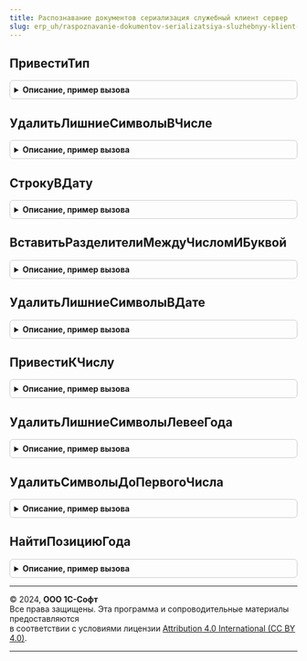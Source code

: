 ```yaml
---
title: Распознавание документов сериализация служебный клиент сервер
slug: erp_uh/raspoznavanie-dokumentov-serializatsiya-sluzhebnyy-klient-server
---
```



## ПривестиТип
<details style="margin: 1em 0; padding: 0.5em; border: 1px solid #ccc; border-radius: 6px;">

<summary style="font-weight: bold; cursor: pointer;">Описание, пример вызова</summary>

```bsl

Функция ПривестиТип(Знач ТекСтрока, ТекТип) Экспорт
```

Пример вызова
```bsl
Результат = РаспознаваниеДокументовСериализацияСлужебныйКлиентСервер.ПривестиТип(ТекСтрока, ТекТип) 
```
</details>

## УдалитьЛишниеСимволыВЧисле
<details style="margin: 1em 0; padding: 0.5em; border: 1px solid #ccc; border-radius: 6px;">

<summary style="font-weight: bold; cursor: pointer;">Описание, пример вызова</summary>

```bsl

Функция УдалитьЛишниеСимволыВЧисле(Знач Значение) Экспорт
```

Пример вызова
```bsl
Результат = РаспознаваниеДокументовСериализацияСлужебныйКлиентСервер.УдалитьЛишниеСимволыВЧисле(Значение));
```
</details>

## СтрокуВДату
<details style="margin: 1em 0; padding: 0.5em; border: 1px solid #ccc; border-radius: 6px;">

<summary style="font-weight: bold; cursor: pointer;">Описание, пример вызова</summary>

```bsl

Функция СтрокуВДату(Знач СтрДата) Экспорт
```

Пример вызова
```bsl
Результат = РаспознаваниеДокументовСериализацияСлужебныйКлиентСервер.СтрокуВДату(СтрДата));
```
</details>

## ВставитьРазделителиМеждуЧисломИБуквой
<details style="margin: 1em 0; padding: 0.5em; border: 1px solid #ccc; border-radius: 6px;">

<summary style="font-weight: bold; cursor: pointer;">Описание, пример вызова</summary>

```bsl

Функция ВставитьРазделителиМеждуЧисломИБуквой(Знач Значение, Разделитель) Экспорт
```

Пример вызова
```bsl
Результат = РаспознаваниеДокументовСериализацияСлужебныйКлиентСервер.ВставитьРазделителиМеждуЧисломИБуквой(Значение, Разделитель));
```
</details>

## УдалитьЛишниеСимволыВДате
<details style="margin: 1em 0; padding: 0.5em; border: 1px solid #ccc; border-radius: 6px;">

<summary style="font-weight: bold; cursor: pointer;">Описание, пример вызова</summary>

```bsl

Функция УдалитьЛишниеСимволыВДате(Знач Значение) Экспорт
```

Пример вызова
```bsl
Результат = РаспознаваниеДокументовСериализацияСлужебныйКлиентСервер.УдалитьЛишниеСимволыВДате(Значение));
```
</details>

## ПривестиКЧислу
<details style="margin: 1em 0; padding: 0.5em; border: 1px solid #ccc; border-radius: 6px;">

<summary style="font-weight: bold; cursor: pointer;">Описание, пример вызова</summary>

```bsl

Функция ПривестиКЧислу(Знач Значение) Экспорт
```

Пример вызова
```bsl
Результат = РаспознаваниеДокументовСериализацияСлужебныйКлиентСервер.ПривестиКЧислу(Значение) 
```
</details>

## УдалитьЛишниеСимволыЛевееГода
<details style="margin: 1em 0; padding: 0.5em; border: 1px solid #ccc; border-radius: 6px;">

<summary style="font-weight: bold; cursor: pointer;">Описание, пример вызова</summary>

```bsl

Функция УдалитьЛишниеСимволыЛевееГода(Знач Значение, ПозицияГода) Экспорт
```

Пример вызова
```bsl
Результат = РаспознаваниеДокументовСериализацияСлужебныйКлиентСервер.УдалитьЛишниеСимволыЛевееГода(Значение, ПозицияГода));
```
</details>

## УдалитьСимволыДоПервогоЧисла
<details style="margin: 1em 0; padding: 0.5em; border: 1px solid #ccc; border-radius: 6px;">

<summary style="font-weight: bold; cursor: pointer;">Описание, пример вызова</summary>

```bsl

Функция УдалитьСимволыДоПервогоЧисла(Знач Значение) Экспорт
```

Пример вызова
```bsl
Результат = РаспознаваниеДокументовСериализацияСлужебныйКлиентСервер.УдалитьСимволыДоПервогоЧисла(Значение));
```
</details>

## НайтиПозициюГода
<details style="margin: 1em 0; padding: 0.5em; border: 1px solid #ccc; border-radius: 6px;">

<summary style="font-weight: bold; cursor: pointer;">Описание, пример вызова</summary>

```bsl

Функция НайтиПозициюГода(Знач Значение) Экспорт
```

Пример вызова
```bsl
Результат = РаспознаваниеДокументовСериализацияСлужебныйКлиентСервер.НайтиПозициюГода(Значение));
```
</details>

---

© 2024, **ООО 1С-Софт**  
Все права защищены. Эта программа и сопроводительные материалы предоставляются  
в соответствии с условиями лицензии [Attribution 4.0 International (CC BY 4.0)](https://creativecommons.org/licenses/by/4.0/legalcode).

---
